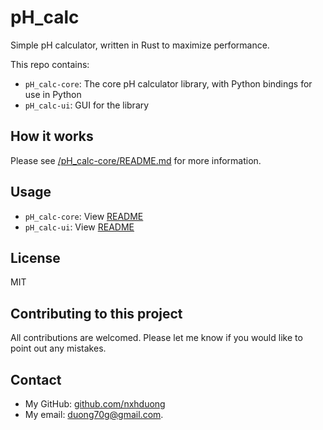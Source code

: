 # pH_calc
Simple pH calculator, written in Rust to maximize performance.

This repo contains:
- `pH_calc-core`: The core pH calculator library, with Python bindings for use in Python
- `pH_calc-ui`: GUI for the library
## How it works
Please see [/pH_calc-core/README.md](./pH_calc-core/README.md) for more information.
## Usage
- `pH_calc-core`: View [README](./pH_calc-core/README.md)
- `pH_calc-ui`: View [README](./pH_calc-ui/README.md)
## License
MIT
## Contributing to this project
All contributions are welcomed. Please let me know if you would like to point out any mistakes.
## Contact
- My GitHub: [github.com/nxhduong](https://github.com/nxhduong)
- My email: duong70g@gmail.com.